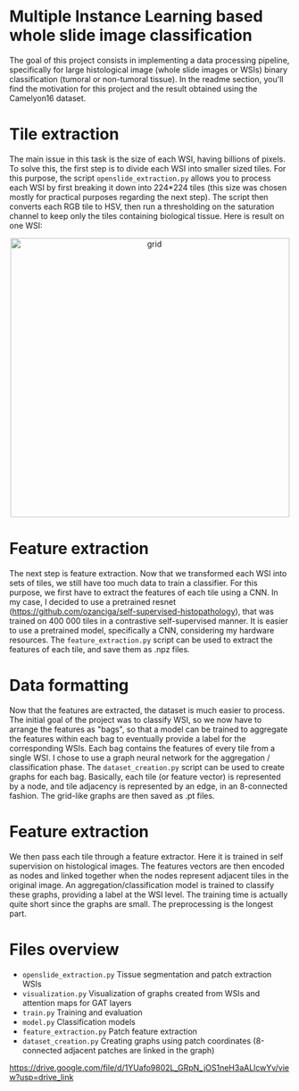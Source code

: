 # Multiple Instance Learning based whole slide image classification
The goal of this project consists in implementing a data processing pipeline, specifically for large histological image (whole slide images or WSIs) binary classification (tumoral or non-tumoral tissue). In the readme section, you'll find the motivation for this project and the result obtained using the Camelyon16 dataset.

# Tile extraction
The main issue in this task is the size of each WSI, having billions of pixels. To solve this, the first step is to divide each WSI into smaller sized tiles. For this purpose, the script ```openslide_extraction.py``` allows you to process each WSI by first breaking it down into 224*224 tiles (this size was chosen mostly for practical purposes regarding the next step). The script then converts each RGB tile to HSV, then run a thresholding on the saturation channel to keep only the tiles containing biological tissue. Here is result on one WSI:
<div style="text-align: center;">
  <img src="grid.png?raw=true" alt="grid" style="width: 500px; height: 500px; display: inline-block;">
</div>

# Feature extraction
The next step is feature extraction. Now that we transformed each WSI into sets of tiles, we still have too much data to train a classifier. For this purpose, we first have to extract the features of each tile using a CNN. In my case, I decided to use a pretrained resnet (https://github.com/ozanciga/self-supervised-histopathology), that was trained on 400 000 tiles in a contrastive self-supervised manner. It is easier to use a pretrained model, specifically a CNN, considering my hardware resources. The ```feature_extraction.py``` script can be used to extract the features of each tile, and save them as .npz files.

# Data formatting
Now that the features are extracted, the dataset is much easier to process. The initial goal of the project was to classify WSI, so we now have to arrange the features as "bags", so that a model can be trained to aggregate the features within each bag to eventually provide a label for the corresponding WSIs. Each bag contains the features of every tile from a single WSI. I chose to use a graph neural network for the aggregation / classification phase. The ```dataset_creation.py``` script can be used to create graphs for each bag. Basically, each tile (or feature vector) is represented by a node, and tile adjacency is represented by an edge, in an 8-connected fashion. The grid-like graphs are then saved as .pt files.

# Feature extraction

We then pass each tile through a feature extractor. Here it is trained in self supervision on histological images.
The features vectors are then encoded as nodes and linked together when the nodes represent adjacent tiles in the original image.
An aggregation/classification model is trained to classify these graphs, providing a label at the WSI level.
The training time is actually quite short since the graphs are small. The preprocessing is the longest part.


# Files overview
- ```openslide_extraction.py``` Tissue segmentation and patch extraction WSIs
- ```visualization.py``` Visualization of graphs created from WSIs and attention maps for GAT layers
- ```train.py``` Training and evaluation
- ```model.py``` Classification models
- ```feature_extraction.py``` Patch feature extraction
- ```dataset_creation.py``` Creating graphs using patch coordinates (8-connected adjacent patches are linked in the graph)


https://drive.google.com/file/d/1YUafo9802L_GRpN_jOS1neH3aALlcwYv/view?usp=drive_link
